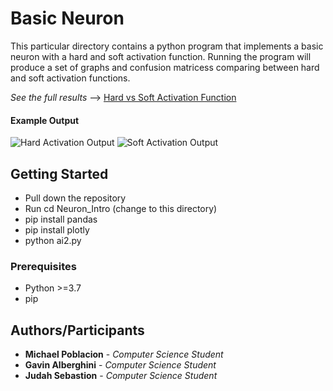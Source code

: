 # Basic Neuron

This particular directory contains a python program that implements a basic neuron with a hard and soft activation function.
Running the program will produce a set of graphs and confusion matricess comparing between hard and soft activation functions.


*See the full results*  --> [Hard vs Soft Activation Function](https://github.com/mikeP-1107/artificial-intelligence/blob/master/Neuron_Intro/Hard_Soft_Activation.pdf)


#### Example Output
![Hard Activation Output](../images/hard_result.png)        ![Soft Activation Output](../images/soft_result.png)
## Getting Started

* Pull down the repository
* Run cd Neuron_Intro (change to this directory) 
* pip install pandas
* pip install plotly
*  python ai2.py 

### Prerequisites
* Python >=3.7
* pip

### 

## Authors/Participants

* **Michael Poblacion** - *Computer Science Student* 
* **Gavin Alberghini** - *Computer Science Student* 
* **Judah Sebastion** - *Computer Science Student* 
